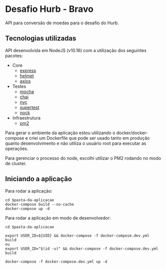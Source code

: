 # Desafio Hurb - Bravo

API para conversão de moedas para o desafio do Hurb.

## Tecnologias utilizadas

API desenvolvida em NodeJS (v10.16) com a utilização dos seguintes pacotes:

-   Core
    -   [express](https://github.com/expressjs/express)
    -   [helmet](https://github.com/helmetjs/helmet)
    -   [axios](https://github.com/axios/axios)
-   Testes
    -   [mocha](https://github.com/mochajs/mocha)
    -   [chai](https://github.com/chaijs/chai)
    -   [nyc](https://github.com/istanbuljs/nyc)
    -   [supertest](https://github.com/visionmedia/supertest)
    -   [nock](https://github.com/nock/nock)
-   Infraestrutura
    -   [pm2](https://github.com/Unitech/pm2)

Para gerar o ambiente da aplicação estou utilizando o docker/docker-compose e criei um Dockerfile
que pode ser usado tanto em produção quanto desenvolvimento e não utiliza o usuário root para
executar as operações.

Para gerenciar o processo do node, escolhi utilizar o PM2 rodando no modo de cluster.

## Iniciando a aplicação

Para rodar a aplicação:

```
cd $pasta-da-aplicacao
docker-compose build --no-cache
docker-compose up -d
```

Para rodar a aplicação em modo de desenvolvedor:

```
cd $pasta-da-aplicacao

export USER_ID=${UID} && docker-compose -f docker-compose.dev.yml build
ou
export USER_ID="$(id -u)" && docker-compose -f docker-compose.dev.yml build

docker-compose -f docker-compose.dev.yml up -d
```
